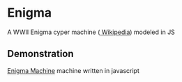 # Enigma
A WWII Enigma cyper machine (<a href="https://jobs.tue.nl/en/vacancy/phd-position-in-explainable-ai-in-healthcare-992353.html"> Wikipedia</a>) modeled in JS 

## Demonstration
<a href="https://jrbemt.github.io/Enigma/">Enigma Machine</a> machine written in javascript

